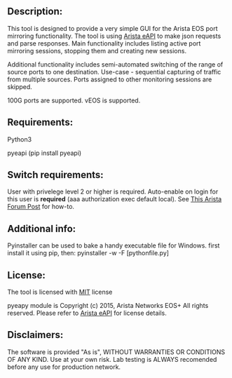 ## Description:
This tool is designed to provide a very simple GUI for the Arista EOS port mirroring functionality.
The tool is using [Arista eAPI](https://github.com/arista-eosplus/pyeapi) to make json requests and parse responses.
Main functionality includes listing active port mirroring sessions, stopping them and creating new sessions.

Additional functionality includes semi-automated switching of the range of source ports to one destination.
Use-case - sequential capturing of traffic from multiple sources.
Ports assigned to other monitoring sessions are skipped.

100G ports are supported. vEOS is supported.

## Requirements:
Python3

pyeapi (pip install pyeapi)

## Switch requirements:
User with privelege level 2 or higher is required.
Auto-enable on login for this user is **required** (aaa authorization exec default local).
See [This Arista Forum Post](https://eos.arista.com/forum/how-do-i-enable-configure-commands-via-http-api/) for how-to.

## Additional info:
Pyinstaller can be used to bake a handy executable file for Windows.
first install it using pip, then:
pyinstaller -w -F [pythonfile.py]

## License:
The tool is licensed with [MIT](LICENSE) license

pyeapy module is Copyright (c) 2015, Arista Networks EOS+ All rights reserved.
Please refer to [Arista eAPI](https://github.com/arista-eosplus/pyeapi) for license details.

## Disclaimers:
The software is provided "As is", WITHOUT WARRANTIES OR CONDITIONS OF ANY KIND.
Use at your own risk.
Lab testing is ALWAYS recomended before any use for production network.

